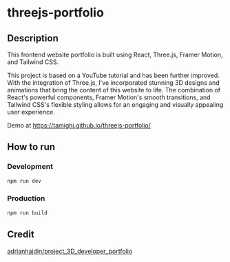 # threejs-portfolio

## Description

This frontend website portfolio is built using React, Three.js, Framer Motion, and Tailwind CSS.

This project is based on a YouTube tutorial and has been further improved. With the integration of Three.js, I've incorporated stunning 3D designs and animations that bring the content of this website to life. The combination of React's powerful components, Framer Motion's smooth transitions, and Tailwind CSS's flexible styling allows for an engaging and visually appealing user experience.


Demo at https://tamighi.github.io/threejs-portfolio/

## How to run

### Development
```sh
npm run dev
```

### Production
```sh
npm run build
```

## Credit
[adrianhajdin/project_3D_developer_portfolio](https://github.com/adrianhajdin/project_3D_developer_portfolio)
